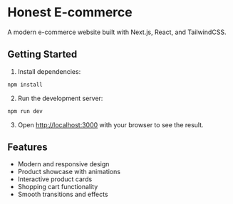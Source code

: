 # Honest E-commerce

A modern e-commerce website built with Next.js, React, and TailwindCSS.

## Getting Started

1. Install dependencies:
```bash
npm install
```

2. Run the development server:
```bash
npm run dev
```

3. Open [http://localhost:3000](http://localhost:3000) with your browser to see the result.

## Features
- Modern and responsive design
- Product showcase with animations
- Interactive product cards
- Shopping cart functionality
- Smooth transitions and effects
